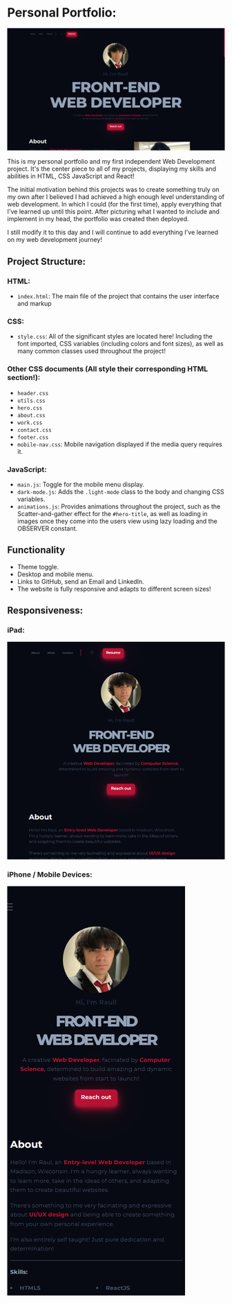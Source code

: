 # Personal Portfolio:
![1917x1080](./images/portfolioDesktop.png)

This is my personal portfolio and my first independent Web Development project. It's the center piece to all of my projects, displaying my skills and abilities in HTML, CSS JavaScript and React!

The initial motivation behind this projects was to create something truly on my own after I believed I had achieved a high enough level understanding of web development. In which I could (for the first time), apply everything that I've learned up until this point. After picturing what I wanted to include and implement in my head, the portfolio was created then deployed.

I still modify it to this day and I will continue to add everything I've learned on my web development journey!

## Project Structure:

### HTML:
- `index.html`: The main file of the project that contains the user interface and markup

### CSS:
- `style.css`: All of the significant styles are located here! Including the font imported, CSS variables (including colors and font sizes), as well as many common classes used throughout the project!
### Other CSS documents (All style their corresponding HTML section!):
- `header.css`
- `utils.css`
- `hero.css`
- `about.css`
- `work.css`
- `contact.css`
- `footer.css`
- `mobile-nav.css`: Mobile navigation displayed if the media query requires it.

### JavaScript:
- `main.js`: Toggle for the mobile menu display.
- `dark-mode.js`: Adds the `.light-mode` class to the body and changing CSS variables.
- `animations.js`: Provides animations throughout the project, such as the Scatter-and-gather effect for the `#hero-title`, as well as loading in images once they come into the users view using lazy loading and the OBSERVER constant.

## Functionality

- Theme toggle.
- Desktop and mobile menu.
- Links to GitHub, send an Email and LinkedIn.
- The website is fully responsive and adapts to different screen sizes!

## Responsiveness: 

### iPad:
![943x943](./images/portfolioTablet.png)

### iPhone / Mobile Devices:
![412x948](./images/portfolioMobile.png)
